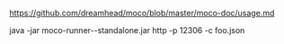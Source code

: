 https://github.com/dreamhead/moco/blob/master/moco-doc/usage.md

java -jar moco-runner-<version>-standalone.jar http -p 12306 -c foo.json

